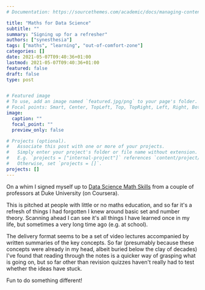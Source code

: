 ```yaml
---
# Documentation: https://sourcethemes.com/academic/docs/managing-content/

title: "Maths for Data Science"
subtitle: ""
summary: "Signing up for a refresher"
authors: ["synesthesia"]
tags: ["maths", "learning", "out-of-comfort-zone"]
categories: []
date: 2021-05-07T09:40:36+01:00
lastmod: 2021-05-07T09:40:36+01:00
featured: false
draft: false
type: post


# Featured image
# To use, add an image named `featured.jpg/png` to your page's folder.
# Focal points: Smart, Center, TopLeft, Top, TopRight, Left, Right, BottomLeft, Bottom, BottomRight.
image:
  caption: ""
  focal_point: ""
  preview_only: false

# Projects (optional).
#   Associate this post with one or more of your projects.
#   Simply enter your project's folder or file name without extension.
#   E.g. `projects = ["internal-project"]` references `content/project/deep-learning/index.md`.
#   Otherwise, set `projects = []`.
projects: []
---
```


On a whim I signed myself up to [Data Science Math Skills](https://www.coursera.org/learn/datasciencemathskills/home/welcome) from a couple of professors at Duke University (on Coursera).

This is pitched at people with little or no maths education, and so far it's a refresh of things I had forgotten I knew around basic set and number theory. Scanning ahead I can see it's all things I have learned once in my life, but sometimes a very long time ago (e.g. at school).

The delivery format seems to be a set of video lectures accompanied by written summaries of the key concepts. So far (presumably because these concepts were already in my head, albeit buried below the clay of decades) I've found that reading through the notes is a quicker way of grasping what is going on, but so far other than revision quizzes haven't really had to test whether the ideas have stuck.

Fun to do something different!
